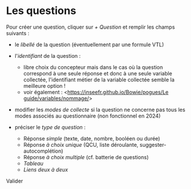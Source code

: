 # Les questions  

Pour créer une question, cliquer sur _+ Question_ et remplir les champs suivants :

- le _libellé_ de la question (éventuellement par une formule VTL)
- l'_identifiant_ de la question :

  
  - libre choix du concepteur mais dans le cas où la question correspond à une seule réponse et donc à une seule variable collectée, l'identifiant métier de la variable collectée semble la meilleure option !
  - voir également : <[https://inseefr.github.io/Bowie/pogues/Le guide/variables/nommage/](https://inseefr.github.io/Bowie/pogues/Le%20guide/Variables/nommage/)>

- modifier les _modes de collecte_ si la question ne concerne pas tous les modes associés au questionnaire (non fonctionnel en 2024)
- préciser le _type de question_ :
    - Réponse _simple_ (texte, date, nombre, booléen ou durée)
    - Réponse _à choix unique_ (QCU, liste déroulante, suggester-autocomplétion)
    - Réponse _à choix multiple_ (cf. batterie de questions)
    - _Tableau_
    - _Liens deux à deux_
  
Valider
